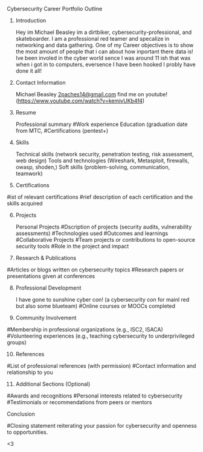 Cybersecurity Career Portfolio Outline

1. Introduction

    Hey im Michael Beasley im a dirtbiker, cybersecurity-professional, and skateboarder. I am a professional red teamer and specalize in networking and data gathering.
    One of my Career objectives is to show the most amount of people that i can about how inportant there data is!
    Ive been involed in the cyber world sence I was around 11 ish that was when i got in to computers, eversence I have been hooked I probly have done it all!

2. Contact Information

    Michael Beasley
    2paches14@gmail.com
    find me on youtube! (https://www.youtube.com/watch?v=kemivUKb4f4)

3. Resume

    Professional summary
#Work experience
    Education (graduation date from MTC,
#Certifications (pentest+)

4. Skills

    Technical skills (network security, penetration testing, risk assessment, web design)
    Tools and technologies (Wireshark, Metasploit, firewalls, owasp, shoden,)
    Soft skills (problem-solving, communication, teamwork)

5. Certifications

#ist of relevant certifications
#rief description of each certification and the skills acquired

6. Projects

    Personal Projects
#Dscription of projects (security audits, vulnerability assessments)
#Technologies used
#Outcomes and learnings
#Collaborative Projects
#Team projects or contributions to open-source security tools
#Role in the project and impact

7. Research & Publications

#Articles or blogs written on cybersecurity topics
#Research papers or presentations given at conferences

8. Professional Development

    I have gone to sunshine cyber con! (a cybersecurity con for mainl red but also some blueteam)
#Online courses or MOOCs completed

9. Community Involvement

#Membership in professional organizations (e.g., ISC2, ISACA)
#Volunteering experiences (e.g., teaching cybersecurity to underprivileged groups)

10. References

#List of professional references (with permission)
#Contact information and relationship to you

11. Additional Sections (Optional)

#Awards and recognitions
#Personal interests related to cybersecurity
#Testimonials or recommendations from peers or mentors

Conclusion

#Closing statement reiterating your passion for cybersecurity and openness to opportunities.

<3
